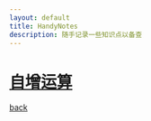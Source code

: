 ```yaml
---
layout: default
title: HandyNotes
description: 随手记录一些知识点以备查
---
```


# [自增运算](./IncrementOperator.md)

[back](./../../)